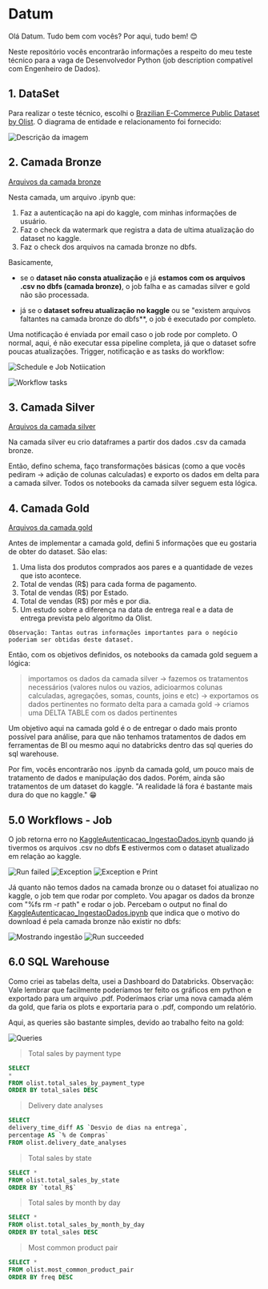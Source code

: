 # Datum

Olá Datum. Tudo bem com vocês? Por aqui, tudo bem! :blush:

Neste repositório vocês encontrarão informações a respeito do meu teste técnico para a vaga de Desenvolvedor Python (job description compatível com Engenheiro de Dados).

## 1. DataSet

Para realizar o teste técnico, escolhi o [Brazilian E-Commerce Public Dataset by Olist]([https://www.exemplo.com](https://www.kaggle.com/datasets/olistbr/brazilian-ecommerce)https://www.kaggle.com/datasets/olistbr/brazilian-ecommerce). O diagrama de entidade e relacionamento foi fornecido:

![Descrição da imagem](auxiliares/er_kaggle.png)


## 2. Camada Bronze

[Arquivos da camada bronze](./bronze)

Nesta camada, um arquivo .ipynb que:
1. Faz a autenticação na api do kaggle, com minhas informações de usuário.
2. Faz o check da watermark que registra a data de ultima atualização do dataset no kaggle.
3. Faz o check dos arquivos na camada bronze no dbfs.

Basicamente, 
* se o **dataset não consta atualização** e já **estamos com os arquivos .csv no dbfs (camada bronze)**, o job falha e as camadas silver e gold não são processada.

* já se o **dataset sofreu atualização no kaggle** ou se "existem arquivos faltantes na camada bronze do dbfs**, o job é executado por completo.

Uma notificação é enviada por email caso o job rode por completo. O normal, aqui, é não executar essa pipeline completa, já que o dataset sofre poucas atualizações. Trigger, notificação e as tasks do workflow:

![Schedule e Job Notiication](auxiliares/databricks_schedule_jobnotifications.png)

![Workflow tasks](auxiliares/databricks_workflow_tasks.png)

## 3. Camada Silver
[Arquivos da camada silver](./silver)

Na camada silver eu crio dataframes a partir dos dados .csv da camada bronze. 

Então, defino schema, faço transformações básicas (como a que vocês pediram -> adição de colunas calculadas) e exporto os dados em delta para a camada silver. Todos os notebooks da camada silver seguem esta lógica.

## 4. Camada Gold
[Arquivos da camada gold](./gold)

Antes de implementar a camada gold, defini 5 informações que eu gostaria de obter do dataset. São elas:

1. Uma lista dos produtos comprados aos pares e a quantidade de vezes que isto acontece.
2. Total de vendas (R$) para cada forma de pagamento.
3. Total de vendas (R$) por Estado.
4. Total de vendas (R$) por mês e por dia.
5. Um estudo sobre a diferença na data de entrega real e a data de entrega prevista pelo algoritmo da Olist.

`Observação: Tantas outras informações importantes para o negócio poderiam ser obtidas deste dataset. ` 

Então, com os objetivos definidos, os notebooks da camada gold seguem a lógica:

> importamos os dados da camada silver -> fazemos os tratamentos necessários (valores nulos ou vazios, adicioarmos colunas calculadas, agregações, somas, counts, joins e etc) -> exportamos os dados pertinentes no formato delta para a camada gold -> criamos uma DELTA TABLE com os dados pertinentes

Um objetivo aqui na camada gold é o de entregar o dado mais pronto possível para análise, para que não tenhamos tratamentos de dados em ferramentas de BI ou mesmo aqui no databricks dentro das sql queries do sql warehouse.

Por fim, vocês encontrarão nos .ipynb da camada gold, um pouco mais de tratamento de dados e manipulação dos dados. Porém, ainda são tratamentos de um dataset do kaggle. "A realidade lá fora é bastante mais dura do que no kaggle." :grin:

## 5.0 Workflows - Job

O job retorna erro no [KaggleAutenticacao_IngestaoDados.ipynb](./bronze/KaggleAutenticacao_IngestaoDados.ipynb) quando já tivermos os arquivos .csv no dbfs **E** estivermos com o dataset atualizado em relação ao kaggle.


![Run failed](auxiliares/job_falha.png)
![Exception](auxiliares/exception.png)
![Exception e Print](auxiliares/exception_print.png)

Já quanto não temos dados na camada bronze ou o dataset foi atualizao no kaggle, o job tem que rodar por completo. Vou apagar os dados da bronze com "%fs rm -r path" e rodar o job. Percebam o output no final do [KaggleAutenticacao_IngestaoDados.ipynb](./bronze/KaggleAutenticacao_IngestaoDados.ipynb) que indica que o motivo do download é pela camada bronze não existir no dbfs:

![Mostrando ingestão](auxiliares/mostrando_ingestao.png)
![Run succeeded](auxiliares/job_sucesso.png)

## 6.0  SQL Warehouse

Como criei as tabelas delta, usei a Dashboard do Databricks. Observação: Vale lembrar que facilmente poderíamos ter feito os gráficos em python e exportado para um arquivo .pdf. Poderímaos criar uma nova camada além da gold, que faria os plots e exportaria para o .pdf, compondo um relatório. 

Aqui, as queries são bastante simples, devido ao trabalho feito na gold:

![Queries](auxiliares/queries.png)


> Total sales by payment type
```sql
SELECT 
*
FROM olist.total_sales_by_payment_type
ORDER BY total_sales DESC
```

> Delivery date analyses
```sql
SELECT
delivery_time_diff AS `Desvio de dias na entrega`,
percentage AS `% de Compras`
FROM olist.delivery_date_analyses
```

> Total sales by state
```sql
SELECT *
FROM olist.total_sales_by_state
ORDER BY `total_R$`
```

> Total sales by month by day
```sql
SELECT *
FROM olist.total_sales_by_month_by_day
ORDER BY total_sales DESC
```

> Most common product pair
```sql
SELECT *
FROM olist.most_common_product_pair
ORDER BY freq DESC
```










